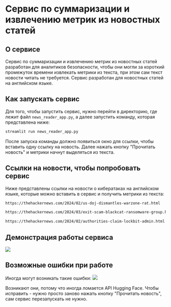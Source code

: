 # Сервис по суммаризации и извлечению метрик из новостных статей

## О сервисе
Сервис по суммаризации и извлечению метрик из новостных статей разработан для аналитиков безопасности, чтобы они могли за короткий промежуток времени извлекать метрики из текста, при этом сам текст новости читать не требуется. Сервис разработан для новостных статей на английском языке. 

## Как запускать сервис
Для того, чтобы запустить сервис, нужно перейти в директорию, где лежит файл ```news_reader_app.py```, а далее запустить команду, которая представлена ниже:
```sh
streamlit run news_reader_app.py
```
После запуска команды должно появиться окно для ссылки, чтобы вставить одну ссылку на новость. Далее нажать кнопку "Прочитать новость" и метрики начнут выделяться из текста.

## Ссылки на новости, чтобы попробовать сервис
Ниже представлены ссылки на новости о кибератаках на английском языке, которые можно вставить в сервис и получить метрики из текста:
```sh
https://thehackernews.com/2024/02/us-doj-dismantles-warzone-rat.html
```
```sh
https://thehackernews.com/2024/03/exit-scam-blackcat-ransomware-group.html
```
```sh
https://thehackernews.com/2024/02/authorities-claim-lockbit-admin.html
```

## Демонстрация работы сервиса
![](https://media.giphy.com/media/v1.Y2lkPTc5MGI3NjExdDN4ejl3czZrYnMwNXE0bzduYXE0djRpNHBvcDlidDZxZG0yeG5zayZlcD12MV9pbnRlcm5hbF9naWZfYnlfaWQmY3Q9Zw/fyZ9HWSZBD6MIYHgE2/giphy.gif)

## Возможные ошибки при работе
Иногда могут возникать такие ошибки:
![](https://sun9-79.userapi.com/impg/6jaYKlfJ5GU2CWGrSh34IpmDZuiEKTqS8S3g9g/UtcbvIo_bqs.jpg?size=649x246&quality=96&sign=38ad443ae06c48a5e1b08e148ccde312&type=album)

Возникают они, потому что иногда ломается API Hugging Face.
Чтобы исправить - нужно просто заново нажать кнопку "Прочитать новость", сам сервис перезапускать не нужно.